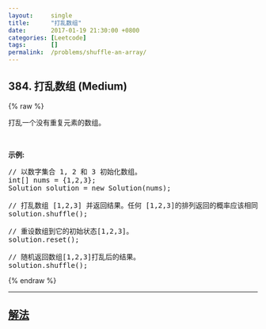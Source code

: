 ```yaml
---
layout:     single
title:      "打乱数组"
date:       2017-01-19 21:30:00 +0800
categories: [Leetcode]
tags:       []
permalink:  /problems/shuffle-an-array/
---
```


## 384. 打乱数组 (Medium)

{% raw %}

<p>打乱一个没有重复元素的数组。</p>

<p>&nbsp;</p>

<p><strong>示例:</strong></p>

<pre>// 以数字集合 1, 2 和 3 初始化数组。
int[] nums = {1,2,3};
Solution solution = new Solution(nums);

// 打乱数组 [1,2,3] 并返回结果。任何 [1,2,3]的排列返回的概率应该相同。
solution.shuffle();

// 重设数组到它的初始状态[1,2,3]。
solution.reset();

// 随机返回数组[1,2,3]打乱后的结果。
solution.shuffle();
</pre>

{% endraw %}

---

## [解法](https://github.com/openset/leetcode/tree/master/problems/shuffle-an-array)
